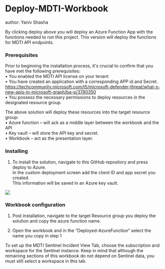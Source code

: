 # Deploy-MDTI-Workbook
author: Yaniv Shasha


By clicking deploy above you will deploy an Azure Function App with the functions needed to run this project. This version will deploy the functions for MDTI API endpoints.

### Prerequisites

Prior to beginning the installation process, it's crucial to confirm that you have met the following prerequisites: <br>
• You enabled the MDTI API license on your tenant <br>
• You have created an application with a corresponding APP id and Secret.<br>
https://techcommunity.microsoft.com/t5/microsoft-defender-threat/what-s-new-apis-in-microsoft-graph/ba-p/3780350 <br>
• You possess the necessary permissions to deploy resources in the designated resource group.<br>

The above solution will deploy these resources into the target resource group:<br>
•	Azure function – will ack as a middle layer between the workbook and the API<br>
•	Key vault – will store the API key and secret.<br>
•	Workbook – act as the presentation layer.<br>


### Installing

1.	To install the solution, navigate to this GitHub repository and press deploy to Azure. <br>
In the custom deployment screen add the client ID and app secret you created.<br>
This information will be saved in an Azure key vault.<br>


<a href="https://portal.azure.com/#create/Microsoft.Template/uri/https%3A%2F%2Fraw.githubusercontent.com%2FAzure%2FMDTI-Solutions%2Fmaster%2FWorkbooks%2FMDTI-Workbook-Solution%2Fazuredeploy.json" target="_blank">
    <img src="https://aka.ms/deploytoazurebutton"/>
</a>



### Workbook configuration

1.	Post installation, navigate to the target Resource group you deploy the solution and copy the azure function name.<br>

2.	Open the workbook and in the “Deployed-AzureFunction” select the name you copy in step 1<br>

To set up the MDTI Sentinel Incident View Tab, choose the subscription and workspace for the Sentinel instance. Keep in mind that although the remaining sections of this workbook do not depend on Sentinel data, you must still select a workspace in this tab.<br>